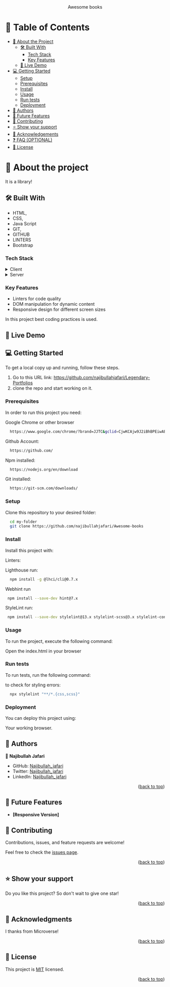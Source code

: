 <a name="readme-top"></a>

<div align="center">
  <br/>

Awesome books

</div>

# 📗 Table of Contents

- [📖 About the Project](#about-project)
  - [🛠 Built With](#built-with)
    - [Tech Stack](#tech-stack)
    - [Key Features](#key-features)
  - [🚀 Live Demo](#live-demo)
- [💻 Getting Started](#getting-started)
  - [Setup](#setup)
  - [Prerequisites](#prerequisites)
  - [Install](#install)
  - [Usage](#usage)
  - [Run tests](#run-tests)
  - [Deployment](#deployment)
- [👥 Authors](#authors)
- [🔭 Future Features](#future-features)
- [🤝 Contributing](#contributing)
- [⭐️ Show your support](#support)
- [🙏 Acknowledgements](#acknowledgements)
- [❓ FAQ (OPTIONAL)](#faq)
- [📝 License](#license)

# 📖 About the project <a name="about-project"></a>

It is a library!

## 🛠 Built With <a name="built-with"></a>

- HTML,
- CSS,
- Java Script
- GIT,
- GITHUB
- LINTERS
- Bootstrap

### Tech Stack <a name="tech-stack"></a>

<details>
  <summary>Client</summary>
  <ul>
    <li><a href="https://www.microverse.org/">HTML5</a></li>
    <li><a href="https://www.microverse.org/">CSS3</a></li>
  </ul>
</details>

<details>
  <summary>Server</summary>
  <ul>
    <li><a href="https://marketplace.visualstudio.com/items?itemName=ritwickdey.LiveServer">VS CODE Live Server Extension</a></li>
  </ul>
</details>

### Key Features <a name="key-features"></a>

- Linters for code quality
- DOM manipulation for dynamic content
- Responsive design for different screen sizes

In this project best coding practices is used.

## 🚀 Live Demo <a name="live-demo"></a>

<!-- Check out the live demo of this project [here]()). -->

## 💻 Getting Started <a name="getting-started"></a>

To get a local copy up and running, follow these steps.

1. Go to this URL link: https://github.com/najibullahjafari/Legendary-Portfolios
2. clone the repo and start working on it.

### Prerequisites

In order to run this project you need:

Google Chrome or other browser

```sh
  https://www.google.com/chrome/?brand=JJTC&gclid=CjwKCAjw9J2iBhBPEiwAErwpeSDcMFWiIQWj2u5GY6owZ7OaOHw7dYYCHW7uTR4kvYosNJYd4wt4VxoCiywQAvD_BwE&gclsrc=aw.ds
```

Github Account:

```sh
  https://github.com/
```

Npm installed:

```sh
  https://nodejs.org/en/download
```

Git installed:

```sh
  https://git-scm.com/downloads/
```

### Setup

Clone this repository to your desired folder:

```sh
  cd my-folder
  git clone https://github.com/najibullahjafari/Awesome-books
```

### Install

Install this project with:

Linters:

Lighthouse run:

```sh
  npm install -g @lhci/cli@0.7.x
```

Webhint run

```sh
 npm install --save-dev hint@7.x
```

StyleLint run:

```sh
 npm install --save-dev stylelint@13.x stylelint-scss@3.x stylelint-config-standard@21.x stylelint-csstree-validator@1.x
```

### Usage

To run the project, execute the following command:

Open the index.html in your browser

### Run tests

To run tests, run the following command:

to check for styling errors:

```sh
  npx stylelint "**/*.{css,scss}"
```

### Deployment

You can deploy this project using:

Your working browser.

## 👥 Authors <a name="authors"></a>

👤 **Najibullah Jafari**

- GitHub: [Najibullah_jafari](https://github.com/najibullahjafari)
- Twitter: [Najibullah_jafari](https://twitter.com/Najib_Jafari_)
- LinkedIn: [Najibullah_jafari](https://www.linkedin.com/in/najibulla-jafari-609852263/)

<p align="right">(<a href="#readme-top">back to top</a>)</p>

<!-- FUTURE FEATURES -->

## 🔭 Future Features <a name="future-features"></a>

- **[Responsive Version]**

## 🤝 Contributing <a name="contributing"></a>

Contributions, issues, and feature requests are welcome!

Feel free to check the [issues page](https://github.com/najibullahjafari/Awesome-books/issues).

<p align="right">(<a href="#readme-top">back to top</a>)</p>

## ⭐️ Show your support <a name="support"></a>

Do you like this project? So don't wait to give one star!

<p align="right">(<a href="#readme-top">back to top</a>)</p>
<!-- ACKNOWLEDGEMENTS -->

## 🙏 Acknowledgments <a name="acknowledgements"></a>
I thanks from Microverse!

<p align="right">(<a href="#readme-top">back to top</a>)</p>

## 📝 License <a name="license"></a>

This project is [MIT](./MIT.md) licensed.

<p align="right">(<a href="#readme-top">back to top</a>)</p>
